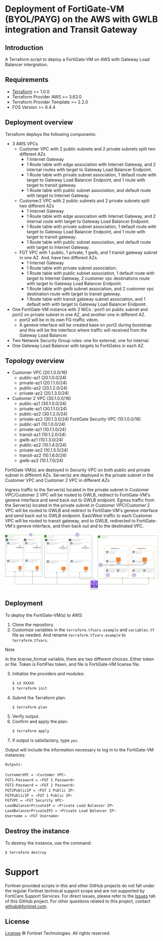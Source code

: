 # Deployment of FortiGate-VM (BYOL/PAYG) on the AWS with GWLB integration and Transit Gateway
## Introduction
A Terraform script to deploy a FortiGate-VM on AWS with Gateway Load Balancer intergration.

## Requirements
* [Terraform](https://learn.hashicorp.com/terraform/getting-started/install.html) >= 1.0.0
* Terraform Provider AWS >= 3.63.0
* Terraform Provider Template >= 2.2.0
* FOS Version >= 6.4.4

## Deployment overview
Terraform deploys the following components:
* 3 AWS VPCs
  - Customer VPC with 2 public subnets and 2 private subnets split two different AZs
    - 1 Internet Gateway
    - 1 Route table with edge association with Internet Gateway, and 2 internal routes with target to Gateway Load Balancer Endpoint.
    - 1 Route table with private subnet association, 1 default route with target to Gateway Load Balancer Endpoint, and 1 route with target to transit gateway.
    - 1 Route table with public subnet association, and default route with target to Internet Gateway.
  - Customer2 VPC with 2 public subnets and 2 private subnets split two different AZs
     - 1 Internet Gateway
     - 1 Route table with edge association with Internet Gateway, and 2 internal route with target to Gateway Load Balancer Endpoint.
     - 1 Route table with private subnet association, 1 default route with target to Gateway Load Balancer Endpoint, and 1 route with target to transit gateway.
     - 1 Route table with public subnet association, and default route with target to Internet Gateway. 
  - FGT VPC with 1 public, 1 private, 1 gwlb, and 1 transit gateway subnet in one AZ.  And, have two different AZs. 
    - 1 Internet Gateway
    - 1 Route table with private subnet association.
    - 1 Route table with public subnet association, 1 default route with target to Internet Gateway, 2 customer vpc destinations route with target to Gateway Load Balancer Endpoint.
    - 1 Route table with gwlb subnet association, and 2 customer vpc destination route with target to transit gateway.
    - 1 Route table with transit gateway subnet association, and 1 default with with target to Gateway Load Balancer Endpoint.
* One FortiGate-VM instance with 2 NICs : port1 on public subnet and port2 on private subnet in one AZ, and another one in different AZ.
     - port2 will be in its own FG-traffic vdom.
     - A geneve interface will be created base on port2 during bootstrap and this will be the interface where traffic will received from the Gateway Load Balancer.
* Two Network Security Group rules: one for external, one for internal.
* One Gateway Load Balancer with targets to FortiGates in each AZ.


## Topology overview
* Customer VPC (20.1.0.0/16)
  - public-az1   (20.1.0.0/24)
  - private-az1  (20.1.1.0/24)
  - public-az2   (20.1.2.0/24)
  - private-az2  (20.1.3.0/24)
* Customer 2 VPC (30.1.0.0/16)
  - public-az1   (30.1.0.0/24)
  - private-az1  (30.1.1.0/24)
  - public-az2   (30.1.2.0/24)
  - private-az2  (30.1.3.0/24)
FortiGate Security VPC (10.1.0.0/16)
  - public-az1   (10.1.0.0/24)
  - private-az1  (10.1.1.0/24)
  - transit-az1  (10.1.2.0/24)
  - gwlb-az1     (10.1.3.0/24)
  - public-az2   (10.1.4.0/24)
  - private-az2  (10.1.5.0/24)
  - transit-az2  (10.1.6.0/24)
  - gwlb-az2     (10.1.7.0/24)

FortiGate VM(s) are deployed in Security VPC on both public and private subnet in different AZs.
Server(s) are deployed in the private subnet in the Customer VPC and Customer 2 VPC in different AZs

Ingress traffic to the Server(s) located in the private subnet in Customer VPC/Customer 2 VPC will be routed to GWLB, redirect to FortiGate-VM's geneve interface and send back out to GWLB endpoint.
Egress traffic from the Server(s) located in the private subnet in Customer VPC/Customer 2 VPC will be routed to GWLB and redirect to FortiGate-VM's geneve interface and send back out to GWLB endpoint.
East/West traffic to each Customer VPC will be routed to transit gateway, and to GWLB, redirected to FortiGate-VM's geneve interface, and then back out and to the destinated VPC.

![gwlb-transit-architecture](./aws-gwlb-transit.png?raw=true "GWLB Transit Architecture")


## Deployment
To deploy the FortiGate-VM(s) to AWS:
1. Clone the repository.
2. Customize variables in the `terraform.tfvars.example` and `variables.tf` file as needed.  And rename `terraform.tfvars.example` to `terraform.tfvars`.
> [!NOTE]
> In the license_format variable, there are two different choices.
> Either token or file.  Token is FortiFlex token, and file is FortiGate-VM license file.
3. Initialize the providers and modules:
   ```sh
   $ cd XXXXX
   $ terraform init
    ```
4. Submit the Terraform plan:
   ```sh
   $ terraform plan
   ```
5. Verify output.
6. Confirm and apply the plan:
   ```sh
   $ terraform apply
   ```
7. If output is satisfactory, type `yes`.

Output will include the information necessary to log in to the FortiGate-VM instances:
```sh
Outputs:

CustomerVPC = <Customer VPC>
FGT1-Password = <FGT 1 Password>
FGT2-Password = <FGT 2 Password>
FGT2PublicIP = <FGT 2 Public IP>
FGTPublicIP = <FGT 1 Public IP>
FGTVPC = <FGT Security VPC>
LoadBalancerPrivateIP = <Private Load Balancer IP>
LoadBalancerPrivateIP2 = <Private Load Balancer IP>
Username = <FGT Username>

```

## Destroy the instance
To destroy the instance, use the command:
```sh
$ terraform destroy
```

# Support
Fortinet-provided scripts in this and other GitHub projects do not fall under the regular Fortinet technical support scope and are not supported by FortiCare Support Services.
For direct issues, please refer to the [Issues](https://github.com/fortinet/fortigate-terraform-deploy/issues) tab of this GitHub project.
For other questions related to this project, contact [github@fortinet.com](mailto:github@fortinet.com).

## License
[License](https://github.com/fortinet/fortigate-terraform-deploy/blob/master/LICENSE) © Fortinet Technologies. All rights reserved.
